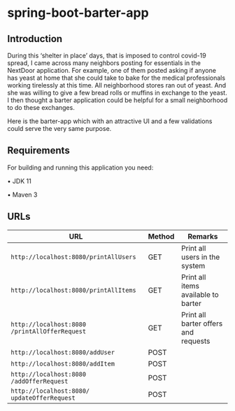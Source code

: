 # spring-boot-barter-app

## Introduction

During this ‘shelter in place’ days, that is imposed to control covid-19 spread, I came across many neighbors posting for essentials in the NextDoor application. For example, one of them posted asking if anyone has yeast at home that she could take to bake for the medical professionals working tirelessly at this time. All neighborhood stores ran out of yeast. And she was willing to give a few bread rolls or muffins in exchange to the yeast. I then thought a barter application could be helpful for a small neighborhood to do these exchanges.

Here is the barter-app which with an attractive UI and a few validations could serve the very same purpose.

## Requirements

For building and running this application you need:

•	JDK 11

•	Maven 3

## URLs

|  URL |  Method | Remarks |
|----------|--------------|--------------|
|`http://localhost:8080/printAllUsers`                           | GET | Print all users in the system|
|`http://localhost:8080/printAllItems`                       | GET |Print all items available to barter |
|`http://localhost:8080 /printAllOfferRequest `                 | GET |Print all barter offers and requests |
|`http://localhost:8080/addUser` | POST | |
|`http://localhost:8080/addItem`                             | POST | |
|`http://localhost:8080 /addOfferRequest`                             | POST | |
|`http://localhost:8080/ updateOfferRequest`                             | POST | |

